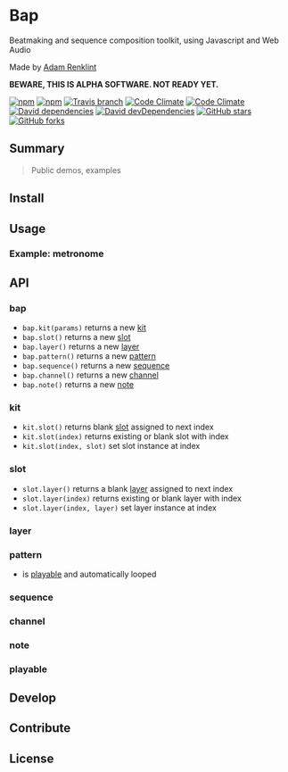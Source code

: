 # Bap

Beatmaking and sequence composition toolkit, using Javascript and Web Audio

Made by [Adam Renklint](http://adamrenklint.com)

**BEWARE, THIS IS ALPHA SOFTWARE. NOT READY YET.**

[![npm](https://img.shields.io/npm/v/bap.svg?style=flat-square)](https://www.npmjs.com/package/bap) [![npm](https://img.shields.io/npm/dm/bap.svg?style=flat-square)](https://www.npmjs.com/package/bap) [![Travis branch](https://img.shields.io/travis/adamrenklint/bap/dev.svg?style=flat-square)](https://travis-ci.org/adamrenklint/bap) [![Code Climate](https://img.shields.io/codeclimate/github/adamrenklint/bap.svg?style=flat-square)](https://codeclimate.com/github/adamrenklint/bap) [![Code Climate](https://img.shields.io/codeclimate/coverage/github/adamrenklint/bap.svg?style=flat-square)](https://codeclimate.com/github/adamrenklint/bap) [![David dependencies](https://img.shields.io/david/adamrenklint/bap.svg?style=flat-square)](https://david-dm.org/adamrenklint/bap) [![David devDependencies](https://img.shields.io/david/dev/adamrenklint/bap.svg?style=flat-square)](https://david-dm.org/adamrenklint/bap#info=devDependencies) [![GitHub stars](https://img.shields.io/github/stars/adamrenklint/bap.svg?style=flat-square)](https://github.com/adamrenklint/bap) [![GitHub forks](https://img.shields.io/github/forks/adamrenklint/bap.svg?style=flat-square)](https://github.com/adamrenklint/bap)

## Summary

> Public demos, examples

## Install

## Usage

### Example: metronome

## API

### bap

- ```bap.kit(params)``` returns a new [kit](#kit)
- ```bap.slot()``` returns a new [slot](#slot)
- ```bap.layer()``` returns a new [layer](#layer)
- ```bap.pattern()``` returns a new [pattern](#pattern)
- ```bap.sequence()``` returns a new [sequence](#sequence)
- ```bap.channel()``` returns a new [channel](#channel)
- ```bap.note()``` returns a new [note](#note)

### kit

- ```kit.slot()``` returns blank [slot](#slot) assigned to next index
- ```kit.slot(index)``` returns existing or blank slot with index
- ```kit.slot(index, slot)``` set slot instance at index

### slot

- ```slot.layer()``` returns a blank [layer](#layer) assigned to next index
- ```slot.layer(index)``` returns existing or blank layer with index
- ```slot.layer(index, layer)``` set layer instance at index

### layer

### pattern

- is [playable](#playable) and automatically looped

### sequence

### channel

### note

### playable

## Develop

## Contribute

## License
